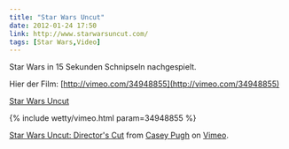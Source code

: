 ```yaml
---
title: "Star Wars Uncut"
date: 2012-01-24 17:50
link: http://www.starwarsuncut.com/
tags: [Star Wars,Video]
---
```

Star Wars in 15 Sekunden Schnipseln nachgespielt. 

Hier der Film: [http://vimeo.com/34948855](http://vimeo.com/34948855)

[Star Wars Uncut](http://www.starwarsuncut.com/)

{% include wetty/vimeo.html param=34948855 %}

<a href="http://vimeo.com/34948855">Star Wars Uncut: Director's Cut</a> from <a href="http://vimeo.com/casey">Casey Pugh</a> on <a href="http://vimeo.com">Vimeo</a>.
